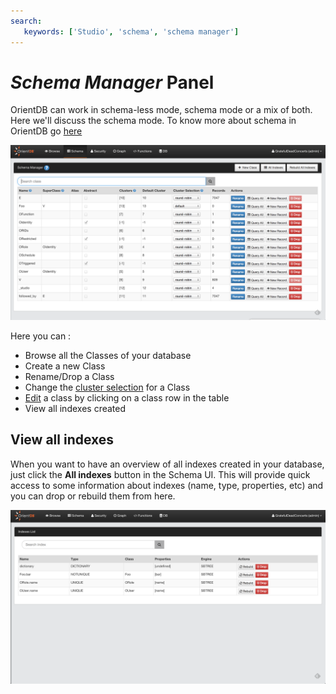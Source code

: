 ```yaml
---
search:
   keywords: ['Studio', 'schema', 'schema manager']
---
```


# _Schema Manager_ Panel

OrientDB can work in schema-less mode, schema mode or a mix of both. Here we'll discuss the schema mode. To know more about schema in OrientDB go [here](/general/Schema.md)

![Schema](../../images/schema.png)

Here you can :

* Browse all the Classes of your database
* Create a new Class
* Rename/Drop a Class
* Change the [cluster selection](../sql/SQL-Alter-Class.md) for a Class 
* [Edit](Class.md) a class by clicking on a class row in the table
* View all indexes created


## View all indexes

When you want to have an overview of all indexes created in your database, just click the **All indexes** button in the Schema UI. This will provide quick access to some information about indexes (name, type, properties, etc) and you can drop or rebuild them from here.

![newClass](../../images/indexes.png)
